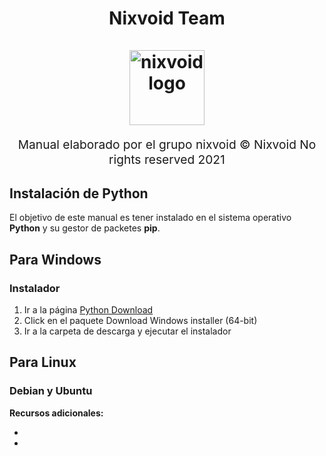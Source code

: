 <h1 align="center">
  Nixvoid Team
  <br>
  <br>
  <img src="https://i.imgur.com/ovU5FwJ.png" alt="nixvoid logo" title="nixvoid logo" width="120">
  <br>
</h1>
<p align="center" style="font-size: 1.2rem;">Manual elaborado por el grupo nixvoid © Nixvoid No rights reserved 2021</p>

## Instalación de Python

El objetivo de este manual es tener instalado en el sistema operativo **Python** y su gestor de packetes **pip**.

## Para Windows

### Instalador
1. Ir a la página [Python Download](https://www.python.org/downloads/windows/)
2. Click en el paquete Download Windows installer (64-bit)
3. Ir a la carpeta de descarga y ejecutar el instalador


## Para Linux


### Debian y Ubuntu



**Recursos adicionales:**

* 
* 

